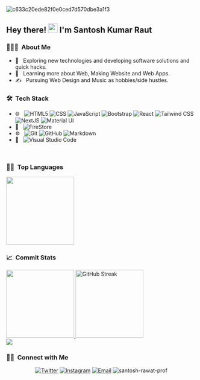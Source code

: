 ![c633c20ede82f0e0ced7d570dbe3a1f3](https://user-images.githubusercontent.com/70382532/138322189-2db8df52-9dcb-40a0-88a8-c365466bd33d.gif)

<h2> Hey there! <img src="https://media.giphy.com/media/hvRJCLFzcasrR4ia7z/giphy.gif" width="25px"> I'm Santosh Kumar Raut</h2>

<h3> 👨🏻‍💻 &nbsp;About Me </h3>

- 🤔 &nbsp; Exploring new technologies and developing software solutions and quick hacks.
- 🌱 &nbsp; Learning more about Web, Making Website and Web Apps.
- ✍️ &nbsp; Pursuing Web Design and Music as hobbies/side hustles.

<h3> 🛠 &nbsp;Tech Stack</h3>

- 🌐 &nbsp;
  ![HTML5](https://img.shields.io/badge/-HTML5-333?style=flat&logo=HTML5)
  ![CSS](https://img.shields.io/badge/-CSS-333?style=flat&logo=CSS3&logoColor=1572B6)
  ![JavaScript](https://img.shields.io/badge/-JavaScript-333?style=flat&logo=javascript)
  ![Bootstrap](https://img.shields.io/badge/-Bootstrap-333?style=flat&logo=bootstrap&logoColor=563D7C)
  ![React](https://img.shields.io/badge/-React-333?style=flat&logo=react)
  ![Tailwind CSS](https://img.shields.io/badge/-Tailwind%20CSS-333?style=flat&logo=Tailwind-CSS)
  ![NextJS](https://img.shields.io/badge/-NextJS-333?logo=Next.js)
  ![Material UI](https://img.shields.io/badge/-Material%20UI-333?style=flat&logo=Material-UI)
- 📶 &nbsp;
  ![FireStore](https://img.shields.io/badge/-FireStore-333?style=flat&logo=Firebase)
- ⚙️ &nbsp;
  ![Git](https://img.shields.io/badge/-Git-333?style=flat&logo=git)
  ![GitHub](https://img.shields.io/badge/-GitHub-333?style=flat&logo=github)
  ![Markdown](https://img.shields.io/badge/-Markdown-333?style=flat&logo=markdown)
- 🔧 &nbsp;
  ![Visual Studio Code](https://img.shields.io/badge/-Visual%20Studio%20Code-333?style=flat&logo=visual-studio-code&logoColor=007ACC)

<br/>


<h3> 🧑‍💻 &nbsp;Top Languages</h3>

<img height="180em" src="https://github-readme-stats.vercel.app/api/top-langs/?username=santosh-rawat-prof&layout=compact&theme=react" />

<h3> 📈 &nbsp;Commit Stats</h3>

<a href="https://github.com/santosh-rawat-prof">
  <img height="180em" src="https://github-readme-stats.vercel.app/api?username=santosh-rawat-prof&show_icons=true&theme=react" />
  <img height="180em" src="https://streak-stats.demolab.com?user=santosh-rawat-prof&theme=react" alt="GitHub Streak" />

</a>

<br/>

<a href="https://github.com/santosh-rawat-prof">
  <img  src="https://github-readme-activity-graph.vercel.app/graph?username=santosh-rawat-prof&theme=react-dark" />
</a>

<br/>

<h3> 🤝🏻 &nbsp;Connect with Me </h3>

<p align="center">
  <a href="https://twitter.com/_JaiswalSantosh"><img alt="Twitter" src="https://img.shields.io/badge/Twitter-Santosh%20Rawat-blue?style=flat-square&logo=twitter"></a>
  <a href="https://www.instagram.com/santosh.rawat__"><img alt="Instagram" src="https://img.shields.io/badge/Instagram-santosh.rawat__-blue?style=flat-square&logo=instagram"></a>
  <a href="mailto:santoshrawat.prof@gmail.com"><img alt="Email" src="https://img.shields.io/badge/Email-santoshrawat.prof@gmail.com-blue?style=flat-square&logo=gmail"></a>
  <img src="https://komarev.com/ghpvc/?username=santosh-rawat-prof&label=Profile%20views&color=0e75b6&style=flat" alt="santosh-rawat-prof" alt="TidbitsJS :: Visitor's Count" />
</p>
